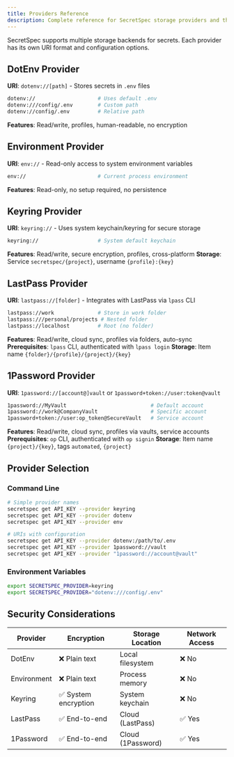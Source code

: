 ```yaml
---
title: Providers Reference
description: Complete reference for SecretSpec storage providers and their URI configurations
---
```


SecretSpec supports multiple storage backends for secrets. Each provider has its own URI format and configuration options.

## DotEnv Provider

**URI**: `dotenv://[path]` - Stores secrets in `.env` files

```bash
dotenv://                    # Uses default .env
dotenv:///config/.env        # Custom path
dotenv://config/.env         # Relative path
```

**Features**: Read/write, profiles, human-readable, no encryption

## Environment Provider

**URI**: `env://` - Read-only access to system environment variables

```bash
env://                       # Current process environment
```

**Features**: Read-only, no setup required, no persistence

## Keyring Provider

**URI**: `keyring://` - Uses system keychain/keyring for secure storage

```bash
keyring://                   # System default keychain
```

**Features**: Read/write, secure encryption, profiles, cross-platform
**Storage**: Service `secretspec/{project}`, username `{profile}:{key}`

## LastPass Provider

**URI**: `lastpass://[folder]` - Integrates with LastPass via `lpass` CLI

```bash
lastpass://work              # Store in work folder
lastpass:///personal/projects # Nested folder
lastpass://localhost         # Root (no folder)
```

**Features**: Read/write, cloud sync, profiles via folders, auto-sync
**Prerequisites**: `lpass` CLI, authenticated with `lpass login`
**Storage**: Item name `{folder}/{profile}/{project}/{key}`

## 1Password Provider

**URI**: `1password://[account@]vault` or `1password+token://user:token@vault`

```bash
1password://MyVault                           # Default account
1password://work@CompanyVault                 # Specific account
1password+token://user:op_token@SecureVault   # Service account
```

**Features**: Read/write, cloud sync, profiles via vaults, service accounts
**Prerequisites**: `op` CLI, authenticated with `op signin`
**Storage**: Item name `{project}/{key}`, tags `automated`, `{project}`

## Provider Selection

### Command Line
```bash
# Simple provider names
secretspec get API_KEY --provider keyring
secretspec get API_KEY --provider dotenv
secretspec get API_KEY --provider env

# URIs with configuration
secretspec get API_KEY --provider dotenv:/path/to/.env
secretspec get API_KEY --provider 1password://vault
secretspec get API_KEY --provider "1password://account@vault"
```

### Environment Variables
```bash
export SECRETSPEC_PROVIDER=keyring
export SECRETSPEC_PROVIDER="dotenv:///config/.env"
```


## Security Considerations

| Provider | Encryption | Storage Location | Network Access |
|----------|------------|------------------|----------------|
| DotEnv | ❌ Plain text | Local filesystem | ❌ No |
| Environment | ❌ Plain text | Process memory | ❌ No |
| Keyring | ✅ System encryption | System keychain | ❌ No |
| LastPass | ✅ End-to-end | Cloud (LastPass) | ✅ Yes |
| 1Password | ✅ End-to-end | Cloud (1Password) | ✅ Yes |